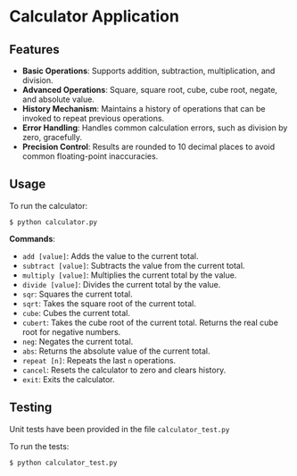 # Calculator Application

## Features
- **Basic Operations**: Supports addition, subtraction, multiplication, and division.
- **Advanced Operations**: Square, square root, cube, cube root, negate, and absolute value.
- **History Mechanism**: Maintains a history of operations that can be invoked to repeat previous operations.
- **Error Handling**: Handles common calculation errors, such as division by zero, gracefully.
- **Precision Control**: Results are rounded to 10 decimal places to avoid common floating-point inaccuracies.

## Usage

To run the calculator:
```
$ python calculator.py
```

**Commands**:
- `add [value]`: Adds the value to the current total.
- `subtract [value]`: Subtracts the value from the current total.
- `multiply [value]`: Multiplies the current total by the value.
- `divide [value]`: Divides the current total by the value.
- `sqr`: Squares the current total.
- `sqrt`: Takes the square root of the current total.
- `cube`: Cubes the current total.
- `cubert`: Takes the cube root of the current total. Returns the real cube root for negative numbers.
- `neg`: Negates the current total.
- `abs`: Returns the absolute value of the current total.
- `repeat [n]`: Repeats the last `n` operations.
- `cancel`: Resets the calculator to zero and clears history.
- `exit`: Exits the calculator.

## Testing

Unit tests have been provided in the file `calculator_test.py`

To run the tests:
```
$ python calculator_test.py
```
